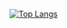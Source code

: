 <!--[![shu00011's GitHub stats](https://github-readme-stats.vercel.app/api?username=shu00011&show_icons=true)](https://github.com/shu00011/github-readme-stats)-->
<!--![Top Languages Card](https://github-readme-stats.vercel.app/api/top-langs/?username=shu00011)-->
[![Top Langs](https://github-readme-stats.vercel.app/api/top-langs/?username=shu00011)](https://github.com/anuraghazra/github-readme-stats)
